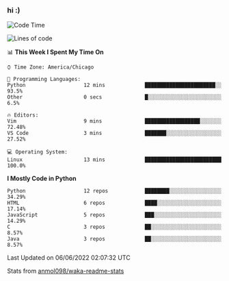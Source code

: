 ### hi :)

<!--START_SECTION:waka-->
![Code Time](http://img.shields.io/badge/Code%20Time-0%20secs-blue)

![Lines of code](https://img.shields.io/badge/From%20Hello%20World%20I%27ve%20Written-599%20Thousand%20lines%20of%20code-blue)

📊 **This Week I Spent My Time On** 

```text
⌚︎ Time Zone: America/Chicago

💬 Programming Languages: 
Python                   12 mins             ███████████████████████░░   93.5% 
Other                    0 secs              █░░░░░░░░░░░░░░░░░░░░░░░░   6.5%

🔥 Editors: 
Vim                      9 mins              ██████████████████░░░░░░░   72.48% 
VS Code                  3 mins              ███████░░░░░░░░░░░░░░░░░░   27.52%

💻 Operating System: 
Linux                    13 mins             █████████████████████████   100.0%

```

**I Mostly Code in Python** 

```text
Python                   12 repos            ████████░░░░░░░░░░░░░░░░░   34.29% 
HTML                     6 repos             ████░░░░░░░░░░░░░░░░░░░░░   17.14% 
JavaScript               5 repos             ███░░░░░░░░░░░░░░░░░░░░░░   14.29% 
C                        3 repos             ██░░░░░░░░░░░░░░░░░░░░░░░   8.57% 
Java                     3 repos             ██░░░░░░░░░░░░░░░░░░░░░░░   8.57%

```



 Last Updated on 06/06/2022 02:07:32 UTC
<!--END_SECTION:waka-->

Stats from [anmol098/waka-readme-stats](https://github.com/anmol098/waka-readme-stats)